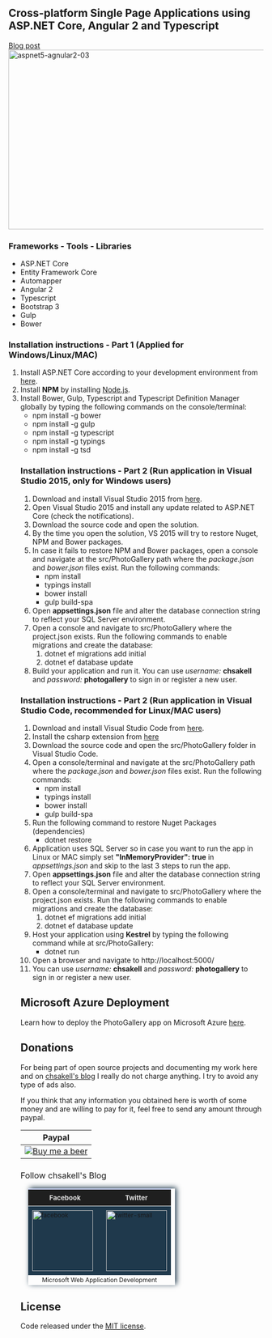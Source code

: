 <h2>Cross-platform Single Page Applications using ASP.NET Core, Angular 2 and Typescript</h2>
<a href="http://wp.me/p3mRWu-11L" target="_blank">Blog post</a> <br/>
<a href="http://wp.me/p3mRWu-11L" rel="attachment wp-att-3961" target="_blank"><img src="https://chsakell.files.wordpress.com/2016/05/aspcorerc2.png?w=700&amp;h=355" alt="aspnet5-agnular2-03" width="700" height="355" class="alignnone size-full wp-image-3961"></a>

<h3>Frameworks - Tools - Libraries</h3>
<ul>
<li>ASP.NET Core</li>
<li>Entity Framework Core</li>
<li>Automapper</li>
<li>Angular 2</li>
<li>Typescript</li>
<li>Bootstrap 3</li>
<li>Gulp</li>
<li>Bower</li>
</ul>

<h3>Installation instructions - Part 1 (Applied for Windows/Linux/MAC)</h3>
<ol>
<li>Install ASP.NET Core according to your development environment from <a href="https://www.microsoft.com/net/core" target="_blank">here</a>.</li>
<li>Install <strong>NPM</strong> by installing <a href="https://nodejs.org/en/" target="_blank">Node.js</a>.</li>
<li>Install Bower, Gulp, Typescript and Typescript Definition Manager globally by typing the following commands on the console/terminal:
<ul>
<li>npm install -g bower</li>
<li>npm install -g gulp</li>
<li>npm install -g typescript</li>
<li>npm install -g typings</li>
<li>npm install -g tsd</li>
</ul>
</li>

<h3>Installation instructions - Part 2 (Run application in Visual Studio 2015, only for Windows users)</h3>
<ol>
<li>Download and install Visual Studio 2015 from <a href="https://www.visualstudio.com/en-us/downloads/download-visual-studio-vs.aspx" target="_blank">here</a>.</li>
<li>Open Visual Studio 2015 and install any update related to ASP.NET Core (check the notifications).</li>
<li>Download the source code and open the solution.</li>
<li>By the time you open the solution, VS 2015 will try to restore Nuget, NPM and Bower packages.</li>
<li>In case it fails to restore NPM and Bower packages, open a console and navigate at the src/PhotoGallery path where the <i>package.json</i> and <i>bower.json</i> files exist. Run the following commands:
<ul>
<li>npm install</li>
<li>typings install</li>
<li>bower install</li>
<li>gulp build-spa</li>
</ul>
</li>
<li>Open <strong>appsettings.json</strong> file and alter the database connection string to reflect your SQL Server environment.</li>
<li>Open a console and navigate to src/PhotoGallery where the project.json exists. Run the following commands to enable migrations and create the database:
<ol>
<li>dotnet ef migrations add initial</li>
<li>dotnet ef database update</li>
</ol>
</li>
<li>Build your application and run it. You can use <i>username:</i> <strong>chsakell</strong> and <i>password:</i> <strong>photogallery</strong> to sign in or register a new user.</li>
</ol>

<h3>Installation instructions - Part 2 (Run application in Visual Studio Code, recommended for Linux/MAC users)</h3>
<ol>
<li>Download and install Visual Studio Code from <a href="https://www.visualstudio.com/en-us/downloads/download-visual-studio-vs.aspx" target="_blank">here</a>.</li>
<li>Install the csharp extension from <a href="https://code.visualstudio.com/Docs/languages/csharp" target="_blank">here</a></li>
<li>Download the source code and open the src/PhotoGallery folder in Visual Studio Code.</li>
<li>Open a console/terminal and navigate at the src/PhotoGallery path where the <i>package.json</i> and <i>bower.json</i> files exist. Run the following commands:
<ul>
<li>npm install</li>
<li>typings install</li>
<li>bower install</li>
<li>gulp build-spa</li>
</ul>
</li>
<li>Run the following command to restore Nuget Packages (dependencies)
<ul>
<li>dotnet restore</li>
</ul>
</li>
<li>Application uses SQL Server so in case you want to run the app in Linux or MAC simply set <b>"InMemoryProvider": true</b> in <i>appsettings.json</i> and skip to the last 3 steps to run the app.</li>
<li>Open <strong>appsettings.json</strong> file and alter the database connection string to reflect your SQL Server environment.</li>
<li>Open a console/terminal and navigate to src/PhotoGallery where the project.json exists. Run the following commands to enable migrations and create the database:
<ol>
<li>dotnet ef migrations add initial</li>
<li>dotnet ef database update</li>
</ol>
</li>
<li>Host your application using <strong>Kestrel</strong> by typing the following command while at src/PhotoGallery:
<ul>
<li>dotnet run</li>
</ul>
</li>
<li>Open a browser and navigate to http://localhost:5000/</li>
<li>You can use <i>username:</i> <strong>chsakell</strong> and <i>password:</i> <strong>photogallery</strong> to sign in or register a new user.</li>
</ol>
<h2>Microsoft Azure Deployment</h2>
Learn how to deploy the PhotoGallery app on Microsoft Azure <a href="http://wp.me/p3mRWu-1bi" target="_blank">here</a>.
<h2>Donations</h2>
For being part of open source projects and documenting my work here and on <a href="https://chsakell.com">chsakell's blog</a> I really do not charge anything. I try to avoid any type of ads also.

If you think that any information you obtained here is worth of some money and are willing to pay for it, feel free to send any amount through paypal.

<table>
<tr><th>Paypal</th></tr>
<tbody>
<tr>
<td><a href="https://www.paypal.com/cgi-bin/webscr?cmd=_donations&business=chsakell%40gmail%2ecom&lc=US&item_name=Donation%20for%20chsakell%27s%20blog&currency_code=USD&bn=PP%2dDonationsBF%3abtn_donateCC_LG%2egif%3aNonHosted" style="text-align:center;display:block">
<img src="https://www.paypalobjects.com/webstatic/en_US/btn/btn_donate_cc_147x47.png" alt="Buy me a beer" />
</a></td>
</tr>
</tbody>
</table>

<h3 style="font-weight:normal;">Follow chsakell's Blog</h3>
<table id="gradient-style" style="box-shadow:3px -2px 10px #1F394C;font-size:12px;margin:15px;width:290px;text-align:left;border-collapse:collapse;" summary="">
<thead>
<tr>
<th style="width:130px;font-size:13px;font-weight:bold;padding:8px;background:#1F1F1F repeat-x;border-top:2px solid #d3ddff;border-bottom:1px solid #fff;color:#E0E0E0;" align="center" scope="col">Facebook</th>
<th style="font-size:13px;font-weight:bold;padding:8px;background:#1F1F1F repeat-x;border-top:2px solid #d3ddff;border-bottom:1px solid #fff;color:#E0E0E0;" align="center" scope="col">Twitter</th>
</tr>
</thead>
<tfoot>
<tr>
<td colspan="4" style="text-align:center;">Microsoft Web Application Development</td>
</tr>
</tfoot>
<tbody>
<tr>
<td style="padding:8px;border-bottom:1px solid #fff;color:#FFA500;border-top:1px solid #fff;background:#1F394C repeat-x;">
<a href="https://www.facebook.com/chsakells.blog" target="_blank"><img src="https://chsakell.files.wordpress.com/2015/08/facebook.png?w=120&amp;h=120&amp;crop=1" alt="facebook" width="120" height="120" class="alignnone size-opti-archive wp-image-3578"></a>
</td>
<td style="padding:8px;border-bottom:1px solid #fff;color:#FFA500;border-top:1px solid #fff;background:#1F394C repeat-x;">
<a href="https://twitter.com/chsakellsBlog" target="_blank"><img src="https://chsakell.files.wordpress.com/2015/08/twitter-small.png?w=120&amp;h=120&amp;crop=1" alt="twitter-small" width="120" height="120" class="alignnone size-opti-archive wp-image-3583"></a>
</td>
</tr>
</tbody>
</table>
<h2>License</h2>
Code released under the <a href="https://github.com/chsakell/aspnet5-angular2-typescript/blob/master/licence" target="_blank"> MIT license</a>.
